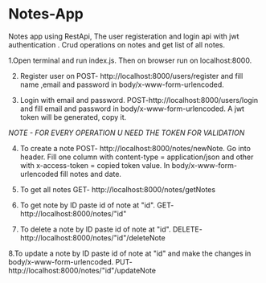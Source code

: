 # Notes-App
Notes app using RestApi, The user registeration and login api with jwt authentication . Crud operations on notes and get list of all notes.

1.Open terminal and run index.js. Then on browser run on localhost:8000.

2. Register user on POST- http://localhost:8000/users/register and fill name ,email and password in body/x-www-form-urlencoded.

3. Login with email and password.  POST-http://localhost:8000/users/login and fill email and password in body/x-www-form-urlencoded. A jwt token will be generated, copy it.

*NOTE - FOR EVERY OPERATION U NEED THE TOKEN FOR VALIDATION*

4. To create a note POST- http://localhost:8000/notes/newNote.
Go into header. Fill one column with content-type = application/json and other with x-access-token = copied token value.
In body/x-www-form-urlencoded fill notes and date.  

5. To get all notes GET- http://localhost:8000/notes/getNotes

6. To get note by ID paste id of note at "id". GET- http://localhost:8000/notes/"id"

7. To delete a note by ID paste id of note at "id". DELETE- http://localhost:8000/notes/"id"/deleteNote

8.To update a note by ID paste id of note at "id" and make the changes in body/x-www-form-urlencoded. PUT- http://localhost:8000/notes/"id"/updateNote
